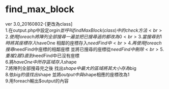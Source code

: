 # find_max_block
ver 3.0_20160802-[更改為class]<br>
1.在output.php中設定$orgin 並呼叫findMaxBlock(class)中的check方法<br>
2.使用foreach將陣列全部搜尋一遍 並把已搜尋過的都改為0<br>
3.當搜尋到1時 將其座標存入$haveOne 相鄰的座標存入$needFind中<br>
4.再使用foreach 搜尋$needFind中座標的相鄰座標 並將已搜尋的座標從$needFind中刪除<br>
5.重複2跟3直到$needFind中已沒有座標<br>
6.將$haveOne中所存區域存入$shape<br>
7.將陣列全部搜尋完之後 找出$shape中最大的區域 將其大小存為$big<br>
8.依$big的值 找出$shape 並將$output中與$shape相應的座標改為1<br>
9.用foreach輸出$output的內容<br>